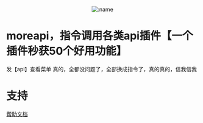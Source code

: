 
</div>

<div align="center">

![:name](https://count.getloli.com/@moreapi?name=moreapi&theme=capoo-2&padding=10&offset=0&align=center&scale=1&pixelated=1&darkmode=auto)

</div>

# moreapi，指令调用各类api插件【一个插件秒获50个好用功能】
发【api】查看菜单
真的，全都没问题了，全部换成指令了，真的真的，信我信我

# 支持
[帮助文档](https://astrbot.soulter.top/center/docs/%E5%BC%80%E5%8F%91/%E6%8F%92%E4%BB%B6%E5%BC%80%E5%8F%91/
)
